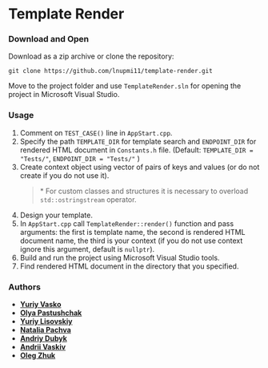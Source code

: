 # Template Render

### Download and Open

Download as a zip archive or clone the repository:

```
git clone https://github.com/lnupmi11/template-render.git
```
Move to the project folder and use `TemplateRender.sln` for opening
the project in Microsoft Visual Studio.

### Usage

1. Comment on `TEST_CASE()` line in `AppStart.cpp`.
2. Specify the path `TEMPLATE_DIR` for template search and `ENDPOINT_DIR` for rendered HTML document in `Constants.h` file.
(Default: `TEMPLATE_DIR = "Tests/"`, `ENDPOINT_DIR = "Tests/"` )
3. Create context object using vector of pairs of keys and values (or do not create if you do not use it).
    > \* For custom classes and structures it is necessary to overload `std::ostringstream` operator.
4. Design your template.
5. In `AppStart.cpp` call `TemplateRender::render()` function and pass arguments:
the first is template name, the second is rendered HTML document name, the third is your context
(if you do not use context ignore this argument, default is `nullptr`).
6. Build and run the project using Microsoft Visual Studio tools.
7. Find rendered HTML document in the directory that you specified.  

### Authors

* **[Yuriy Vasko](https://github.com/YuraVasko)**
* **[Olya Pastushchak](https://github.com/OlyaPastushchak)**
* **[Yuriy Lisovskiy](https://github.com/YuriyLisovskiy)**
* **[Natalia Pachva](https://github.com/nataliapachva)**
* **[Andriy Dubyk](https://github.com/andrewDubyk)**
* **[Andrii Vaskiv](https://github.com/AndriiVaskiv)**
* **[Oleg Zhuk](https://github.com/NSArray47)**

